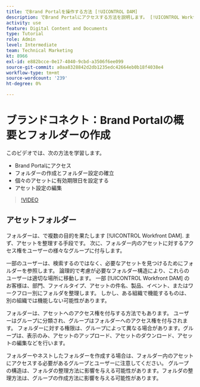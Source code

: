 ```yaml
---
title: でBrand Portalを操作する方法 [!UICONTROL DAM]
description: でBrand Portalにアクセスする方法を説明します。 [!UICONTROL Workfront DAM]、フォルダーの作成、個々のアセットに対する有効期限の設定、アセット設定の編集を行います。
activity: use
feature: Digital Content and Documents
type: Tutorial
role: Admin
level: Intermediate
team: Technical Marketing
kt: 8966
exl-id: e882bcce-0e17-4040-9cbd-a3506f6ee099
source-git-commit: a0aa8328842d2db1235edc42664eb0b18f4038e4
workflow-type: tm+mt
source-wordcount: '239'
ht-degree: 0%

---
```


# ブランドコネクト：Brand Portalの概要とフォルダーの作成

このビデオでは、次の方法を学習します。

* Brand Portalにアクセス
* フォルダーの作成とフォルダー設定の確立
* 個々のアセットに有効期限日を設定する
* アセット設定の編集

>[!VIDEO](https://video.tv.adobe.com/v/335229/?quality=12)

## アセットフォルダー

フォルダーは、で複数の目的を果たします [!UICONTROL Workfront DAM]. まず、アセットを整理する手段です。 次に、フォルダー内のアセットに対するアクセス権をユーザーの様々なグループに付与します。

一部のユーザーは、検索するのではなく、必要なアセットを見つけるためにフォルダーを参照します。 論理的で考慮が必要なフォルダー構造により、これらのユーザーは適切な場所に移動します。 一部 [!UICONTROL Workfront DAM] のお客様は、部門、ファイルタイプ、アセットの件名、製品、イベント、またはワークフロー別にフォルダを整理します。 しかし、ある組織で機能するものは、別の組織では機能しない可能性があります。

フォルダーは、アセットへのアクセス権を付与する方法でもあります。 ユーザーはグループに分類され、グループはフォルダーへのアクセス権を付与されます。 フォルダーに対する権限は、グループによって異なる場合があります。グループは、表示のみ、アセットのアップロード、アセットのダウンロード、アセットの編集などを行います。

フォルダーやネストしたフォルダーを作成する場合は、フォルダー内のアセットにアクセスする必要があるグループとユーザーに注意してください。 グループの構造は、フォルダの整理方法に影響を与える可能性があります。フォルダの整理方法は、グループの作成方法に影響を与える可能性があります。
